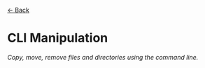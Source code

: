 [&larr; Back](./README.md)

# CLI Manipulation

_Copy, move, remove files and directories using the command line._

<br>
